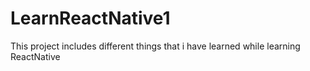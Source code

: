 # LearnReactNative1
This project includes different things that i have learned while learning ReactNative
